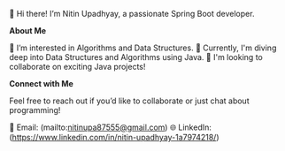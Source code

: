 👋 Hi there! I’m Nitin Upadhyay, a passionate Spring Boot developer.

**About Me**

👀 I’m interested in Algorithms and Data Structures.
🌱 Currently, I'm diving deep into Data Structures and Algorithms using Java.
💞️ I'm looking to collaborate on exciting Java projects!

**Connect with Me**

Feel free to reach out if you’d like to collaborate or just chat about programming!

📧 Email: (mailto:nitinupa87555@gmail.com)
🌐 LinkedIn: (https://www.linkedin.com/in/nitin-upadhyay-1a7974218/)
<!--- This is a ✨ special ✨ repository because its `README.md` (this file) appears on my GitHub profile. You can click the Preview link to take a look at your changes. --->
